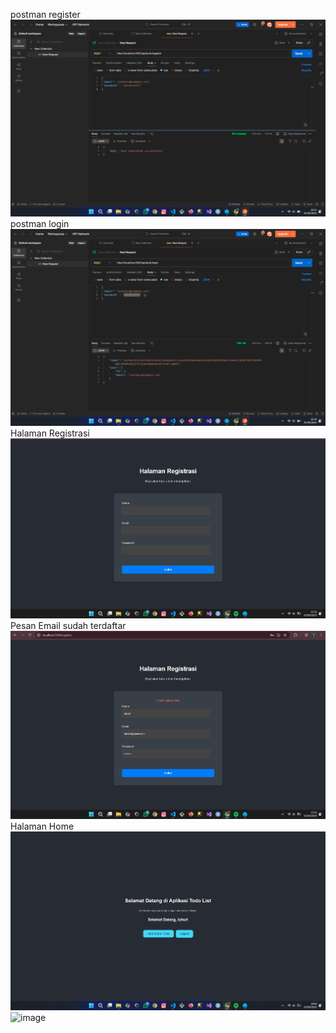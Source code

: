 postman register
![alt text](<Screenshot 2025-09-03 162306.png>)
postman login
![alt text](<Screenshot 2025-09-03 163924.png>)
Halaman Registrasi
![alt text](<Screenshot 2025-09-03 175528.png>)
Pesan Email sudah terdaftar
![alt text](<Screenshot 2025-09-03 175516.png>)
Halaman Home
![alt text](image.png)
<img width="1919" height="1089" alt="image" src="https://github.com/user-attachments/assets/4ec1237c-b247-4ebe-b0eb-3fdebaddaa3f" />
